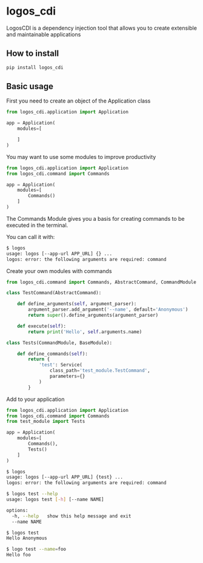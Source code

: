 # logos_cdi

LogosCDI is a dependency injection tool that allows you to create extensible and maintainable applications


## How to install
```sh
pip install logos_cdi
```

## Basic usage
First you need to create an object of the Application class
```py
from logos_cdi.application import Application

app = Application(
    modules=[

    ]
)
```
You may want to use some modules to improve productivity
```py
from logos_cdi.application import Application
from logos_cdi.command import Commands

app = Application(
    modules=[
        Commands()
    ]
)
```
The Commands Module gives you a basis for creating commands to be executed in the terminal.

You can call it with:

```sh
$ logos
usage: logos [--app-url APP_URL] {} ...
logos: error: the following arguments are required: command
```
Create your own modules with commands

```py
from logos_cdi.command import Commands, AbstractCommand, CommandModule

class TestCommand(AbstractCommand):

    def define_arguments(self, argument_parser):
        argument_parser.add_argument('--name', default='Anonymous')
        return super().define_arguments(argument_parser)

    def execute(self):
        return print('Hello', self.arguments.name)

class Tests(CommandModule, BaseModule):

    def define_commands(self):
        return {
            'test': Service(
                class_path='test_module.TestCommand',
                parameters={}
            )
        }

```
Add to your application

```py
from logos_cdi.application import Application
from logos_cdi.command import Commands
from test_module import Tests

app = Application(
    modules=[
        Commands(),
        Tests()
    ]
)
```

```sh
$ logos
usage: logos [--app-url APP_URL] {test} ...
logos: error: the following arguments are required: command

$ logos test --help
usage: logos test [-h] [--name NAME]

options:
  -h, --help   show this help message and exit
  --name NAME

$ logos test
Hello Anonymous

$ logo test --name=foo
Hello foo
```


